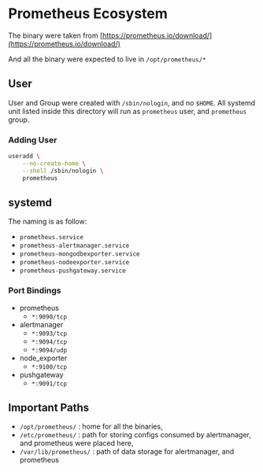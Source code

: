 # Prometheus Ecosystem

The binary were taken from [https://prometheus.io/download/](https://prometheus.io/download/)

And all the binary were expected to live in `/opt/prometheus/*`

## User

User and Group were created with `/sbin/nologin`, and no `$HOME`. All systemd unit listed inside this directory will run as `prometheus` user, and `prometheus` group.

### Adding User

```sh
useradd \
    --no-create-home \
    --shell /sbin/nologin \
    prometheus
```

## systemd

The naming is as follow:

- `prometheus.service`
- `prometheus-alertmanager.service`
- `prometheus-mongodbexporter.service`
- `prometheus-nodeexporter.service`
- `prometheus-pushgateway.service`

### Port Bindings

- prometheus
  - `*:9090/tcp`
- alertmanager
  - `*:9093/tcp`
  - `*:9094/tcp`
  - `*:9094/udp`
- node_exporter
  - `*:9100/tcp`
- pushgateway
  - `*:9091/tcp`

## Important Paths

- `/opt/prometheus/` : home for all the binaries,
- `/etc/prometheus/` : path for storing configs consumed by alertmanager, and prometheus were placed here,
- `/var/lib/prometheus/` : path of data storage for alertmanager, and prometheus
